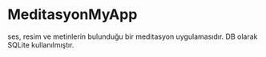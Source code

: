 # MeditasyonMyApp
ses, resim ve metinlerin bulunduğu bir meditasyon uygulamasıdır.
DB olarak SQLite kullanılmıştır.
